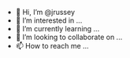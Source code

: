 - 👋 Hi, I’m @jrussey
- 👀 I’m interested in ...
- 🌱 I’m currently learning ...
- 💞️ I’m looking to collaborate on ...
- 📫 How to reach me ...

<!---
jrussey/jrussey is a ✨ special ✨ repository because its `README.md` (this file) appears on your GitHub profile.
You can click the Preview link to take a look at your changes.
--->

